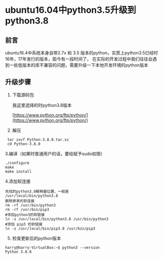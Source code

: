 # ubuntu16.04中python3.5升级到python3.8

## 前言

ubuntu16.4中系统本身自带2.7x 和 3.5 版本的python，实质上python3.5已经时16年，17年发行的版本，距今有一段时间了，
在实际的开发过程中我们往往会遇到一些低版本的库不兼容的问题，需要升级一下本地开发环境的python版本

## 升级步骤

1. 下载源码包

    我这里选择的时python3.8版本
 
    [https://www.python.org/ftp/python/](https://www.python.org/ftp/python/)
  
  
2. 解压

 ```
  tar zxvf Python-3.8.0.tar.xz
  cd Python-3.8.0
 ``` 
3.编译（如果时普通用户的话，要给赋予sudo权限）

  ```
  ./configure
  make
  make install
 ``` 
 
4.添加软连接

  ```
  先找的python3.8解释器位置，一般是
  /usr/local/bin/python3.8
  删除原来的软连接
  rm -rf /usr/bin/python3
  rm -rf /usr/bin/pip3
  #添加python3的软链接
  ln -s /usr/local/bin/python3.8 /usr/bin/python3
  #添加 pip3 的软链接
  ln -s /usr/local/bin/pip3.8 /usr/bin/pip3
  
  ```

5. 检查更新后的python版本

  ```
  harry@harry-VirtualBox:~$ python3 --version
  Python 3.8.0
  ```

